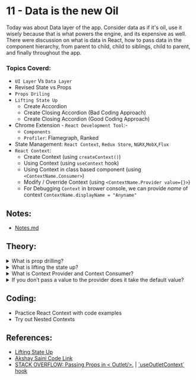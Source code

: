 # 11 - Data is the new Oil

Today was about Data layer of the app. Consider data as if it's oil, use it wisely because that is what powers the engine, and its expensive as well. There were discussion on what is data in React, how to pass data in the component hierarchy, from parent to child, child to siblings, child to parent, and finally throughout the app.

### Topics Coverd:

- `UI Layer` Vs `Data Layer`
- Revised State vs Props
- `Props Driling`
- `Lifting State Up`
  - Create Accordion
  - Create Closing Accordion (Bad Coding Approach)
  - Create Closing Accordion (Good Coding Approach)
- Chrome Extension - `React Development Tool`:-
  - `Components`
  - `Profiler`: Flamegraph, Ranked
- State Management: `React Context`, `Redux Store`, `NGRX`,`MobX`,`Flux`
- `React Context`:
  - Create Context (using `createContext()`)
  - Using Context (using `useContext` hook)
  - Using Context in class based component (using `<ContextName.Consumer>`)
  - Modify / Override Context (using `<ContextName.Provider value={}>`)
  - For Debugging `Context` in brower console, we can provide _name_ of context `ContextName.displayName = "Anyname"`

## Notes:

- [Notes.md](https://github.com/deltanode/react-playground/blob/main/11-data-is-the-new-oil/notes.md)

## Theory:

<!-- *******************************-->
<details>
<summary>What is prop drilling?</summary><br>
<blockquote>

- `Prop drilling` is a technique where data is passed from one component through multiple components until it gets to the component where the data is needed.

- Example:
I have already implemented `props drilling` in our app InstaFood without knowing its actually name. So, I wanted to pass user info like name, email and isAuthenticated values that I get in landing page (`AppLayout`) component to `NavComponent` in `Header` where based on isAuthenticated value, display Login or Logout button.

- Check App.js & Header.js to see how the props is passed from `AppLayout` to `NavComponent` of previous chapter to see the props drilling implementation. Because, in this chapter we will be modifying that with React Context. More about that in React context section below.
</blockquote><br>
</details>

<!-- *******************************-->
<details>
<summary>What is lifting the state up?</summary><br>
<blockquote>

- When we want to pass some props from child component to parent or its siblings, we can use `lifting up state` technique. It can be thought as if the control is handed over to the parent and let the child modify the data through the function that is passed to child as props. There is a `single sourace of truth` maintained by the parent. 

- Example :
  1. **Child -> Parent**  : I have implemented this in my app for passing marked favourite restaurant card data to Body Component. Check code for implementation & coding-assignment.md for explanation.
  2. **Child -> Siblings** : I have implemented this in my app for displaying FAQ sections under Help.js for letting child know about the state of its siblings by lifting up the state to the closest ancestor parent.
Check code for implementation & coding-assignment.md for explanation.
</blockquote><br>
</details>

<!-- *******************************-->
<details>
<summary>What is Context Provider and Context Consumer?</summary><br>
<blockquote>

</blockquote><br>
</details>

<!-- *******************************-->
<details>
<summary>If you don’t pass a value to the provider does it take the default value?</summary><br>
<blockquote>

</blockquote><br>
</details>
<!-- *******************************-->

## Coding:

<ul>
	<li>Practice React Context with code examples</li>
	<li>Try out Nested Contexts</li>
</ul>

## References:

<ul>
	<li>
		<a href="https://reactjs.org/docs/lifting-state-up.html" target="_blank">Lifting State Up</a>
	</li>
	<li>
		<a href="https://bitbucket.org/namastedev/namaste-react-live/commits/" target="_blank">Akshay Saini Code Link</a>
	</li>
	<li>
		<a href="https://stackoverflow.com/questions/63765196/pass-props-to-outlet-in-react-router-v6" target="_blank">STACK OVERFLOW: Passing Props in < Outlet/>.</a>
		| 
		<a href="https://reactrouter.com/en/6.4.4/hooks/use-outlet-context" target="_blank">`useOutletContext` hook</a>
	</li>
</ul>
